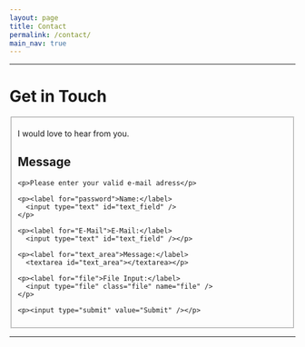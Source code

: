 ```yaml
---
layout: page
title: Contact
permalink: /contact/
main_nav: true
---
```


<hr>

<h1 id="form_elements">Get in Touch</h1>

<fieldset>
  <p>I would love to hear from you.</p>

  <form>
    <h2>Message</h2>

    <p>Please enter your valid e-mail adress</p>

    <p><label for="password">Name:</label>
      <input type="text" id="text_field" />
    </p>

    <p><label for="E-Mail">E-Mail:</label>
      <input type="text" id="text_field" /></p>

    <p><label for="text_area">Message:</label>
      <textarea id="text_area"></textarea></p>

    <p><label for="file">File Input:</label>
      <input type="file" class="file" name="file" />
    </p>

    <p><input type="submit" value="Submit" /></p>
  </form>
</fieldset>

<hr>


